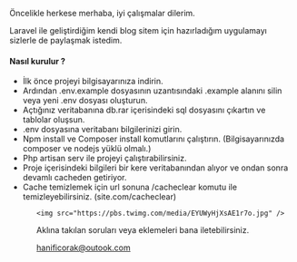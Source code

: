 <p>Öncelikle herkese merhaba, iyi çalışmalar dilerim.</p>

<p> Laravel ile geliştirdiğim kendi blog sitem için hazırladığım uygulamayı sizlerle de paylaşmak istedim. </p>

<h4>Nasıl kurulur ? </h4>

<ul>
    <li>İlk önce projeyi bilgisayarınıza indirin.</li>    
    <li>Ardından .env.example dosyasının uzantısındaki .example alanını silin veya yeni .env dosyası oluşturun. </li>    
    <li>Açtığınız veritabanına db.rar içerisindeki sql dosyasını çıkartın ve tablolar oluşsun. </li>    
    <li>.env dosyasına veritabanı bilgilerinizi girin. </li>    
    <li>Npm install ve Composer install komutlarını çalıştırın. (Bilgisayarınızda composer ve nodejs yüklü olmalı.) </li>    
    <li> Php artisan serv ile projeyi çalıştırabilirsiniz. </li>    
    <li> Proje içerisindeki bilgileri bir kere veritabanından alıyor ve ondan sonra devamlı cacheden getiriyor. </li>    
    <li> Cache temizlemek için url sonuna /cacheclear komutu ile temizleyebilirsiniz.  (site.com/cacheclear) </li>    
<ul>
    
    <img src="https://pbs.twimg.com/media/EYUWyHjXsAE1r7o.jpg" />
    
Aklına takılan soruları veya eklemeleri bana iletebilirsiniz.
    
hanificorak@outook.com
